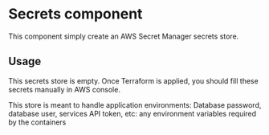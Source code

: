 # Secrets component

This component simply create an AWS Secret Manager secrets store.

## Usage

This secrets store is empty. Once Terraform is applied, you should fill these
secrets manually in AWS console.

This store is meant to handle application environments: Database password,
database user, services API token, etc: any environment variables required by
the containers
